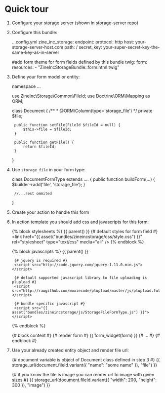 Quick tour
==========

1) Configure your storage server (shown in storage-server repo)

2) Configure this bundle:


    ...config.yml
    zine_inc_storage:
        endpoint:
            protocol: http
            host: your-storage-server-host.com
            path: /
        secret_key: your-super-secret-key-the-same-key-as-in-server

    #add form theme for form fields defined by this bundle
    twig:
      form:
        resources:
          - "ZineIncStorageBundle::form.html.twig"


3) Define your form model or entity:


    namespace ...

    use ZineInc\Storage\Common\FileId;
    use Doctrine\ORM\Mapping as ORM;

    class Document {
        /**
         * @ORM\Column(type='storage_file')
         */
        private $file;

        public function setFile(FileId $fileId = null) {
            $this->file = $fileId;
        }

        public function getFile() {
            return $fileId;
        }
    }

4) Use `storage_file` in your form type:


    class DocumentFormType extends .... {
        public function buildForm(...) {
            $builder->add('file', 'storage_file');
        }

        //...rest ommited
    }

5) Create your action to handle this form

6) In action template you should add css and javascripts for this form:


    {% block stylesheets %}
        {{ parent() }}
        {# default styles for form field #}
        <link href="{{ asset("bundles/zineincstorage/css/style.css") }}" rel="stylesheet" type="text/css" media="all" />
    {% endblock %}

    {% block javascripts %}
        {{ parent() }}

        {# jquery is required #}
        <script src="http://code.jquery.com/jquery-1.11.0.min.js"></script>

        {# default supported javascript library to file uploading is plupload #}
        <script src="http://rawgithub.com/moxiecode/plupload/master/js/plupload.full.min.js"></script>

        {# bundle specific javascript #}
        <script src="{{ asset("bundles/zineincstorage/js/StorageFileFormType.js") }}"></script>
    {% endblock %}

    {# block content #}
        {# render form #}
        {{ form_widget(form) }}
        {# ... #}
    {# endblock #}

7) Use your already created entity object and render file url:


    {# document variable is object of Document class defined in step 3 #}
    {{ storage_url(document.fileId.variant({ "name": "some name" }), "file") }}

    {# if you know the file is image you can render url to image with given sizes #}
    {{ storage_url(document.fileId.variant({ "width": 200, "height": 300 }), "image") }}
